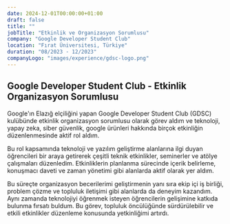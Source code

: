 ```yaml
---
date: 2024-12-01T00:00:00+01:00
draft: false
title: ""
jobTitle: "Etkinlik ve Organizasyon Sorumlusu"
company: "Google Developer Student Club"
location: "Fırat Üniversitesi, Türkiye"
duration: "08/2023 - 12/2023"
companyLogo: "images/experience/gdsc-logo.png"
---
```

## Google Developer Student Club - Etkinlik Organizasyon Sorumlusu

Google'ın Elazığ elçiliğini yapan Google Developer Student Club (GDSC) kulübünde etkinlik organizasyon sorumlusu olarak görev aldım ve teknoloji, yapay zeka, siber güvenlik, google ürünleri hakkında birçok etkinliğin düzenlenmesinde aktif rol aldım. 

Bu rol kapsamında teknoloji ve yazılım geliştirme alanlarına ilgi duyan öğrencileri bir araya getirerek çeşitli teknik etkinlikler, seminerler ve atölye çalışmaları düzenledim. Etkinliklerin planlanma sürecinde içerik belirleme, konuşmacı daveti ve zaman yönetimi gibi alanlarda aktif olarak yer aldım. 

Bu süreçte organizasyon becerilerimi geliştirmenin yanı sıra ekip içi iş birliği, problem çözme ve topluluk iletişimi gibi alanlarda da deneyim kazandım. Aynı zamanda teknolojiyi öğrenmek isteyen öğrencilerin gelişimine katkıda bulunma fırsatı buldum. Bu görev, topluluk öncülüğünde sürdürülebilir ve etkili etkinlikler düzenleme konusunda yetkinliğimi artırdı.